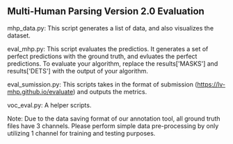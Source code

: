 ## Multi-Human Parsing Version 2.0 Evaluation


mhp_data.py: This script generates a list of data, and also visualizes the dataset.


eval_mhp.py: This script evaluates the predictios. It generates a set of perfect predictions with the ground truth, and evluates the perfect predictions. To evaluate your algorithm, replace the results['MASKS'] and results['DETS'] with the output of your algorithm.


eval_sumission.py: This scripts takes in the format of submission (https://lv-mhp.github.io/evaluate) and outputs the metrics. 


voc_eval.py: A helper scripts.


Note: Due to the data saving format of our annotation tool, all ground truth files have 3 channels. Please perform simple data pre-processing by only utilizing 1 channel for training and testing purposes.   
